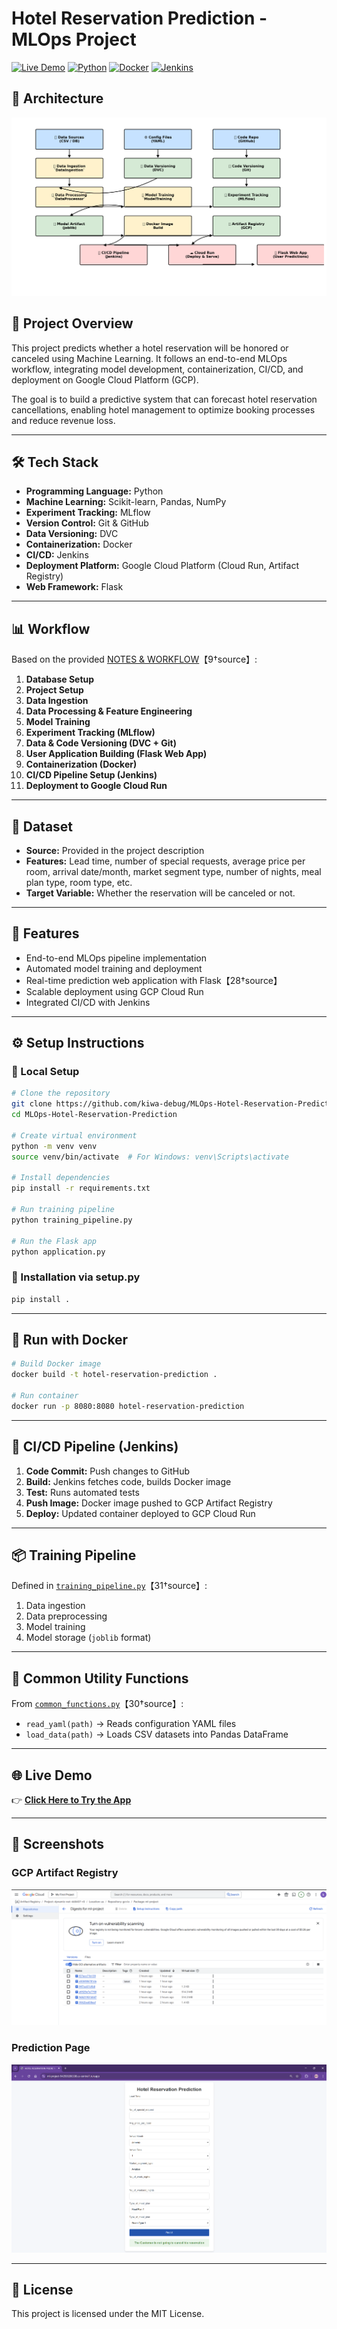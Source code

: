
# Hotel Reservation Prediction - MLOps Project

[![Live Demo](https://img.shields.io/badge/Live-Demo-brightgreen)](https://ml-project-942938206338.us-central1.run.app/)
[![Python](https://img.shields.io/badge/Python-3.9%2B-blue)](https://www.python.org/)
[![Docker](https://img.shields.io/badge/Docker-Ready-blue)](https://www.docker.com/)
[![Jenkins](https://img.shields.io/badge/CI%2FCD-Jenkins-orange)](https://www.jenkins.io/)

## 🧭 Architecture
![Architecture](architecture.png)


## 📌 Project Overview
This project predicts whether a hotel reservation will be honored or canceled using Machine Learning. 
It follows an end-to-end MLOps workflow, integrating model development, containerization, CI/CD, and deployment on Google Cloud Platform (GCP).


The goal is to build a predictive system that can forecast hotel reservation cancellations, enabling hotel management to optimize booking processes and reduce revenue loss.

---

## 🛠 Tech Stack
- **Programming Language:** Python
- **Machine Learning:** Scikit-learn, Pandas, NumPy
- **Experiment Tracking:** MLflow
- **Version Control:** Git & GitHub
- **Data Versioning:** DVC
- **Containerization:** Docker
- **CI/CD:** Jenkins
- **Deployment Platform:** Google Cloud Platform (Cloud Run, Artifact Registry)
- **Web Framework:** Flask

---

## 📊 Workflow
Based on the provided [NOTES & WORKFLOW](NOTES%20%26%20WORKFLOW.pdf)【9†source】:
1. **Database Setup**
2. **Project Setup**
3. **Data Ingestion**
4. **Data Processing & Feature Engineering**
5. **Model Training**
6. **Experiment Tracking (MLflow)**
7. **Data & Code Versioning (DVC + Git)**
8. **User Application Building (Flask Web App)**
9. **Containerization (Docker)**
10. **CI/CD Pipeline Setup (Jenkins)**
11. **Deployment to Google Cloud Run**

---

## 📂 Dataset
- **Source:** Provided in the project description
- **Features:** Lead time, number of special requests, average price per room, arrival date/month, market segment type, number of nights, meal plan type, room type, etc.
- **Target Variable:** Whether the reservation will be canceled or not.

---

## 🚀 Features
- End-to-end MLOps pipeline implementation
- Automated model training and deployment
- Real-time prediction web application with Flask【28†source】
- Scalable deployment using GCP Cloud Run
- Integrated CI/CD with Jenkins

---

## ⚙️ Setup Instructions

### 🔹 Local Setup
```bash
# Clone the repository
git clone https://github.com/kiwa-debug/MLOps-Hotel-Reservation-Prediction.git
cd MLOps-Hotel-Reservation-Prediction

# Create virtual environment
python -m venv venv
source venv/bin/activate  # For Windows: venv\Scripts\activate

# Install dependencies
pip install -r requirements.txt

# Run training pipeline
python training_pipeline.py

# Run the Flask app
python application.py
```

### 🔹 Installation via setup.py
```bash
pip install .
```

---

## 🐳 Run with Docker
```bash
# Build Docker image
docker build -t hotel-reservation-prediction .

# Run container
docker run -p 8080:8080 hotel-reservation-prediction
```

---

## 🔄 CI/CD Pipeline (Jenkins)
1. **Code Commit:** Push changes to GitHub
2. **Build:** Jenkins fetches code, builds Docker image
3. **Test:** Runs automated tests
4. **Push Image:** Docker image pushed to GCP Artifact Registry
5. **Deploy:** Updated container deployed to GCP Cloud Run

---

## 📦 Training Pipeline
Defined in [`training_pipeline.py`](training_pipeline.py)【31†source】:
1. Data ingestion
2. Data preprocessing
3. Model training
4. Model storage (`joblib` format)

---

## 📜 Common Utility Functions
From [`common_functions.py`](common_functions.py)【30†source】:
- `read_yaml(path)` → Reads configuration YAML files
- `load_data(path)` → Loads CSV datasets into Pandas DataFrame

---

## 🌐 Live Demo
👉 **[Click Here to Try the App](https://ml-project-942938206338.us-central1.run.app/)**

---

## 📸 Screenshots
### GCP Artifact Registry
![Artifact Registry](GCP.png)

### Prediction Page
![Prediction Page](Prediction%20pages.png)

---

## 📜 License
This project is licensed under the MIT License.
